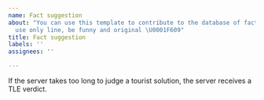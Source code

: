 ```yaml
---
name: Fact suggestion
about: "You can use this template to contribute to the database of facts! Facts should
  use only line, be funny and original \U0001F609"
title: Fact suggestion
labels: ''
assignees: ''

---
```


If the server takes too long to judge a tourist solution, the server receives a TLE verdict.
